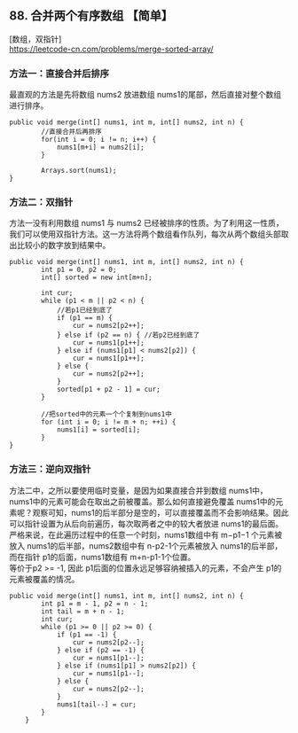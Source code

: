 ## 88. 合并两个有序数组 【简单】    
[数组，双指针]     
https://leetcode-cn.com/problems/merge-sorted-array/     

### 方法一：直接合并后排序      
最直观的方法是先将数组 nums2 放进数组 nums1的尾部，然后直接对整个数组进行排序。      
```
public void merge(int[] nums1, int m, int[] nums2, int n) {
        //直接合并后再排序
        for(int i = 0; i != n; i++) {
            nums1[m+i] = nums2[i];
        }

        Arrays.sort(nums1);
}
```

### 方法二：双指针
方法一没有利用数组 nums1 与 nums2 已经被排序的性质。为了利用这一性质，我们可以使用双指针方法。这一方法将两个数组看作队列，每次从两个数组头部取出比较小的数字放到结果中。      
```
public void merge(int[] nums1, int m, int[] nums2, int n) {
        int p1 = 0, p2 = 0;
        int[] sorted = new int[m+n];

        int cur;
        while (p1 < m || p2 < n) {
            //若p1已经到底了
            if (p1 == m) {
                cur = nums2[p2++];
            } else if (p2 == n) { //若p2已经到底了
                cur = nums1[p1++];
            } else if (nums1[p1] < nums2[p2]) {
                cur = nums1[p1++];
            } else {
                cur = nums2[p2++];
            }
            sorted[p1 + p2 - 1] = cur;
        }

        //把sorted中的元素一个个复制到nums1中
        for (int i = 0; i != m + n; ++i) {
            nums1[i] = sorted[i];
        }
}
```

### 方法三：逆向双指针    
方法二中，之所以要使用临时变量，是因为如果直接合并到数组 nums1中，nums1中的元素可能会在取出之前被覆盖。那么如何直接避免覆盖 nums1中的元素呢？观察可知，nums1的后半部分是空的，可以直接覆盖而不会影响结果。因此可以指针设置为从后向前遍历，每次取两者之中的较大者放进 nums1的最后面。      
严格来说，在此遍历过程中的任意一个时刻，nums1数组中有 m−p1−1 个元素被放入 nums1的后半部，nums2数组中有 n-p2-1个元素被放入 nums1的后半部，而在指针 p1的后面，nums1数组有 m+n-p1-1个位置。    
等价于p2 >= -1, 因此 p1后面的位置永远足够容纳被插入的元素，不会产生 p1的元素被覆盖的情况。     
```
public void merge(int[] nums1, int m, int[] nums2, int n) {
        int p1 = m - 1, p2 = n - 1;
        int tail = m + n - 1;
        int cur;
        while (p1 >= 0 || p2 >= 0) {
            if (p1 == -1) {
                cur = nums2[p2--];
            } else if (p2 == -1) {
                cur = nums1[p1--];
            } else if (nums1[p1] > nums2[p2]) {
                cur = nums1[p1--];
            } else {
                cur = nums2[p2--];
            }
            nums1[tail--] = cur;
        }
    }

```


















